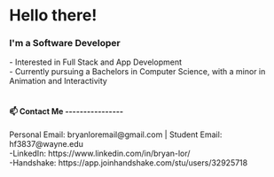<h1>Hello there! </h1>
<h3>I'm a Software Developer </h3>
- Interested in Full Stack and App Development<br />
- Currently pursuing a Bachelors in Computer Science, with a minor in Animation and Interactivity <br /> <br />
<!---
- 💞️ I’m looking to collaborate on ...
--->

<h4>📫 Contact Me ----------------</h4>
Personal Email: bryanloremail@gmail.com | Student Email: hf3837@wayne.edu  <br />
-LinkedIn: https://www.linkedin.com/in/bryan-lor/ <br />
-Handshake: https://app.joinhandshake.com/stu/users/32925718 <br />

<!---
Bryan-Lor/Bryan-Lor is a ✨ special ✨ repository because its `README.md` (this file) appears on your GitHub profile.
You can click the Preview link to take a look at your changes.
--->

